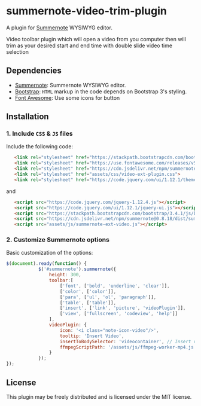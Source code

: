 # summernote-video-trim-plugin

A plugin for [Summernote](https://github.com/summernote/summernote/) WYSIWYG editor.

Video toolbar plugin which will open a video from you computer then will trim as your desired start and end time with double slide video time selection

## Dependencies
- [Summernote](https://summernote.org/): Summernote WYSIWYG editor.
- [Bootstrap](http://getbootstrap.com/): `HTML` markup in the code depends on Bootstrap 3's styling.
- [Font Awesome](http://fontawesome.io/): Use some icons for button 


## Installation

### 1. Include `CSS` & `JS` files

Include the following code:
```html
   <link rel="stylesheet" href="https://stackpath.bootstrapcdn.com/bootstrap/3.4.1/css/bootstrap.min.css">
   <link rel="stylesheet" href="https://use.fontawesome.com/releases/v5.13.0/css/all.css" crossorigin="anonymous">
   <link rel="stylesheet" href="https://cdn.jsdelivr.net/npm/summernote@0.8.18/dist/summernote.min.css">
   <link rel="stylesheet" href="assets/css/video-ext-plugin.css">
   <link rel="stylesheet" href="https://code.jquery.com/ui/1.12.1/themes/flick/jquery-ui.css">
```

and

```html
   <script src="https://code.jquery.com/jquery-1.12.4.js"></script>
   <script src="https://code.jquery.com/ui/1.12.1/jquery-ui.js"></script>
   <script src="https://stackpath.bootstrapcdn.com/bootstrap/3.4.1/js/bootstrap.min.js"></script>
   <script src="https://cdn.jsdelivr.net/npm/summernote@0.8.18/dist/summernote.min.js"></script>
   <script src="assets/js/summernote-ext-video.js"></script>
```

### 2. Customize Summernote options

Basic customization of the options:

```javascript
$(document).ready(function() {
            $('#summernote').summernote({
                height: 300,
                toolbar:[
                    ['font', ['bold', 'underline', 'clear']],
                    ['color', ['color']],
                    ['para', ['ul', 'ol', 'paragraph']],
                    ['table', ['table']],
                    ['insert', ['link', 'picture', 'videoPlugin']],
                    ['view', ['fullscreen', 'codeview', 'help']]
                ],
                videoPlugin: {
                    icon: '<i class="note-icon-video"/>',
                    tooltip: 'Insert Video',
                    insertToBodySelector: 'videocontainer', // Insert video at body
                    ffmpegScriptPath: '/assets/js/ffmpeg-worker-mp4.js' // ffmpeg script location path(mandatory)
                }
            });
});
```

## License

This plugin may be freely distributed and is licensed under the MIT license.
